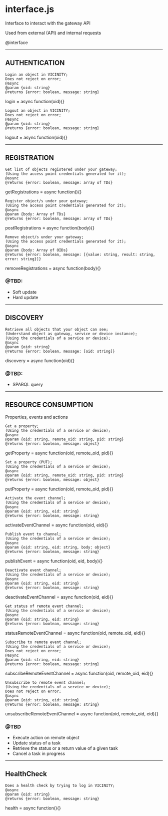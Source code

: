 # interface.js

Interface to interact with the gateway API

Used from external (API) and internal requests

@interface

<hr>

## AUTHENTICATION

    Login an object in VICINITY;
    Does not reject on error;
    @async
    @param {oid: string}
    @returns {error: boolean, message: string} 

login = async function(oid){}

    Logout an object in VICINITY;
    Does not reject on error;
    @async
    @param {oid: string}
    @returns {error: boolean, message: string} 

logout = async function(oid){}

<hr>

## REGISTRATION

    Get list of objects registered under your gateway;
    (Using the access point credentials generated for it);
    @async
    @returns {error: boolean, message: array of TDs} 

getRegistrations = async function(){}

    Register object/s under your gateway;
    (Using the access point credentials generated for it);
    @async
    @param {body: Array of TDs}
    @returns {error: boolean, message: array of TDs} 

postRegistrations = async function(body){}

    Remove object/s under your gateway;
    (Using the access point credentials generated for it);
    @async
    @param {body: Array of OIDs}
    @returns {error: boolean, message: [{value: string, result: string, error: string}]} 

removeRegistrations = async function(body){}

### @TBD:
* Soft update
* Hard update

<hr>

## DISCOVERY

    Retrieve all objects that your object can see;
    (Understand object as gateway, service or device instance);
    (Using the credentials of a service or device);
    @async
    @param {oid: string}
    @returns {error: boolean, message: [oid: string]} 

discovery = async function(oid){}


### @TBD:
* SPARQL query

<hr>

## RESOURCE CONSUMPTION

Properties, events and actions

    Get a property;
    (Using the credentials of a service or device);
    @async
    @param {oid: string, remote_oid: string, pid: string}
    @returns {error: boolean, message: object} 

getProperty = async function(oid, remote_oid, pid){}


    Set a property (PUT);
    (Using the credentials of a service or device);
    @async
    @param {oid: string, remote_oid: string, pid: string}
    @returns {error: boolean, message: object} 

putProperty = async function(oid, remote_oid, pid){}

    Activate the event channel;
    (Using the credentials of a service or device);
    @async
    @param {oid: string, eid: string}
    @returns {error: boolean, message: string} 

activateEventChannel = async function(oid, eid){}


    Publish event to channel;
    (Using the credentials of a service or device);
    @async
    @param {oid: string, eid: string, body: object}
    @returns {error: boolean, message: string} 

publishEvent = async function(oid, eid, body){}

    Deactivate event channel;
    (Using the credentials of a service or device);
    @async
    @param {oid: string, eid: string}
    @returns {error: boolean, message: string} 

deactivateEventChannel = async function(oid, eid){}

    Get status of remote event channel;
    (Using the credentials of a service or device);
    @async
    @param {oid: string, eid: string}
    @returns {error: boolean, message: string} 

statusRemoteEventChannel = async function(oid, remote_oid, eid){}

    Subscribe to remote event channel;
    (Using the credentials of a service or device);
    Does not reject on error;
    @async
    @param {oid: string, eid: string}
    @returns {error: boolean, message: string} 

subscribeRemoteEventChannel = async function(oid, remote_oid, eid){}

    Unsubscribe to remote event channel;
    (Using the credentials of a service or device);
    Does not reject on error;
    @async
    @param {oid: string, eid: string}
    @returns {error: boolean, message: string} 

unsubscribeRemoteEventChannel = async function(oid, remote_oid, eid){}

### @TBD
* Execute action on remote object
* Update status of a task
* Retrieve the status or a return value of a given task
* Cancel a task in progress

<hr>

## HealthCheck

    Does a health check by trying to log in VICINITY;
    @async
    @param {oid: string}
    @returns {error: boolean, message: string} 

health = async function(){}
